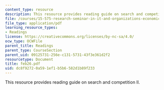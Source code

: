 ```yaml
---
content_type: resource
description: This resource provides reading guide on search and competition II.
file: /courses/15-575-research-seminar-in-it-and-organizations-economic-perspectives-spring-2004/dc8f92720a591ef1b5b6582d1b89f233_feb26.pdf
file_type: application/pdf
learning_resource_types:
- Readings
license: https://creativecommons.org/licenses/by-nc-sa/4.0/
ocw_type: OCWFile
parent_title: Readings
parent_type: CourseSection
parent_uid: 09125731-256e-c131-5731-43f3e361d2f2
resourcetype: Document
title: feb26.pdf
uid: dc8f9272-0a59-1ef1-b5b6-582d1b89f233
---
```

This resource provides reading guide on search and competition II.